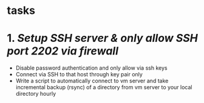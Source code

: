 # tasks

# 1. *Setup SSH server & only allow SSH port 2202 via firewall*
- Disable password authentication and only allow via ssh keys
- Connect via SSH to that host through key pair only
- Write a script to automatically connect to vm server and take incremental backup (rsync) of
  a directory from vm server to your local directory hourly
